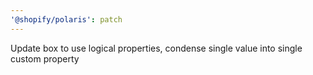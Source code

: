 ```yaml
---
'@shopify/polaris': patch
---
```


Update box to use logical properties, condense single value into single custom property
